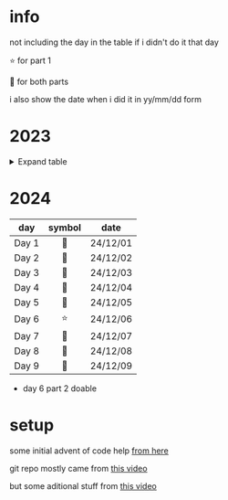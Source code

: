 # info
not including the day in the table if i didn't do it that day

:star: for part 1

:star2: for both parts

i also show the date when i did it in yy/mm/dd form

# 2023
<details>
<summary>Expand table</summary>

| day | symbol | date |
| - | :-: | - |
| Day 1 | :star2: | 23/12/01 |
| Day 2 | :star2: | 23/12/02 |
| Day 3 | :star2: | 23/12/03 |
| Day 4 | :star2: | 23/12/04 |
| Day 5 | :star: | 23/12/05 |
| Day 6 | :star2: | 23/12/06 |
| Day 7 | :star2: | 23/12/24 |
| Day 8 | :star2: | 23/12/08<br />23/12/09 |
| Day 9 | :star2: | 23/12/10 |
| Day 14 | :star: | 23/12/15 |
| Day 15 | :star2: | 23/12/15 |
| Day 16 | :star2: | 23/12/19 |
| Day 19 | :star: | 23/12/22 |
</details>

# 2024

| day | symbol | date |
| - | :-: | - |
| Day 1 | :star2: | 24/12/01 |
| Day 2 | :star2: | 24/12/02 |
| Day 3 | :star2: | 24/12/03 |
| Day 4 | :star2: | 24/12/04 |
| Day 5 | :star2: | 24/12/05 |
| Day 6 | :star: | 24/12/06 |
| Day 7 | :star2: | 24/12/07 |
| Day 8 | :star2: | 24/12/08 |
| Day 9 | :star2: | 24/12/09 |

- day 6 part 2 doable

# setup
some initial advent of code help [from here](https://aoc.just2good.co.uk/)

git repo mostly came from [this video](https://youtu.be/W-wDptwcbz4?si=ncKqdFPM8jo7mQex)

but some aditional stuff from [this video](https://youtu.be/fEQv-cqzbPg?si=xvTy8oTwGfjQlFrU)

<!-- maybe experiment with justfiles -->

<!-- ty for the tables: https://www.markdownguide.org/extended-syntax/#tables -->
